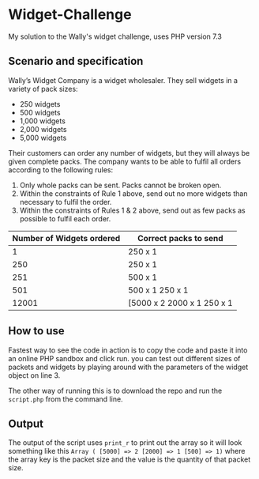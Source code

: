# Widget-Challenge
My solution to the Wally's widget challenge, uses PHP version 7.3

## Scenario and specification 
Wally’s Widget Company is a widget wholesaler. They sell widgets in a variety of pack sizes:
- 250 widgets
- 500 widgets
- 1,000 widgets
- 2,000 widgets
- 5,000 widgets

Their customers can order any number of widgets, but they will always be given complete packs.
The company wants to be able to fulfil all orders according to the following rules:
1. Only whole packs can be sent. Packs cannot be broken open.
2. Within the constraints of Rule 1 above, send out no more widgets than necessary to fulfil
the order.
3. Within the constraints of Rules 1 & 2 above, send out as few packs as possible to fulfil each
order.

| Number of Widgets ordered | Correct packs to send | 
| -------- | -------- | 
| 1     | 250 x 1     | 
|250 |250 x 1|
|251 | 500 x 1|
|501 | 500 x 1 250 x 1|
|12001|[5000 x 2 2000 x 1 250 x 1|

## How to use
Fastest way to see the code in action is to copy the code and paste it into an online PHP sandbox and click run.
you can test out different sizes of packets and widgets by playing around with the parameters of the widget object on line 3.

The other way of running this is to download the repo and run the `script.php` from the command line.

## Output 
The output of the script uses `print_r` to print out the array so it will look something like this `Array ( [5000] => 2 [2000] => 1 [500] => 1)` where the array key is the packet size and the value is the quantity of that packet size.

